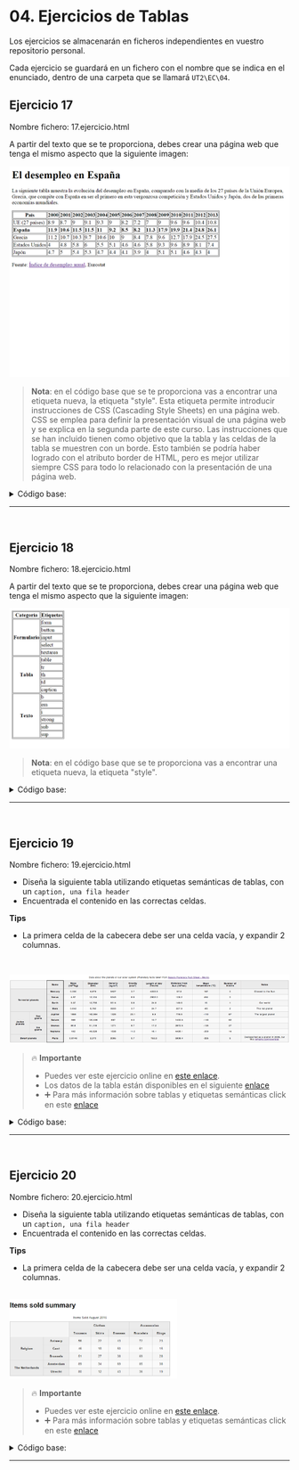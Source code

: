 # 04. Ejercicios de Tablas

Los ejercicios se almacenarán en ficheros independientes en vuestro repositorio personal.

Cada ejercicio se guardará en un fichero con el nombre que se indica en el enunciado, dentro de una carpeta que se llamará `UT2\EC\04`.

## Ejercicio 17

Nombre fichero: 17.ejercicio.html

A partir del texto que se te proporciona, debes crear una página web que tenga el mismo aspecto que la siguiente imagen:

![](res/img/04.1.1.web.png)


> **Nota**: en el código base que se te proporciona vas a encontrar una etiqueta nueva, la etiqueta "style". Esta etiqueta permite introducir instrucciones de CSS (Cascading Style Sheets) en una página web. CSS se emplea para definir la presentación visual de una página web y se explica en la segunda parte de este curso. Las instrucciones que se han incluido tienen como objetivo que la tabla y las celdas de la tabla se muestren con un borde. Esto también se podría haber logrado con el atributo border de HTML, pero es mejor utilizar siempre CSS para todo lo relacionado con la presentación de una página web.

<details>
<summary>Código base:</summary>

```text
<!DOCTYPE html>
<html>
<head>
<title>Desempleo</title>
<style>
table, tr, th, td {
  border: 1px solid black;
}
</style>
</head>
<body>

El desempleo en España


La siguiente tabla muestra la evolución del desempleo en España, comparado con la media de los 27 países de la Unión Europea, Grecia, que compite con España en ser el primero en esta vergonzosa competición y Estados Unidos y Japón, dos de las primeras economías mundiales.


País
2000
2001
2002
2003
2004
2005
2006
2007
2008
2009
2010
2011
2012
2013


UE (27 países)
8.9
8.7
9
9.1
9.3
9
8.2
7.2
7
9
9.6
9.6
10.4
10.8


España
11.9
10.6
11.5
11.5
11
9.2
8.5
8.2
11.3
17.9
19.9
21.4
24.8
26.1


Grecia
11.2
10.7
10.3
9.7
10.6
10
9
8.4
7.8
9.6
12.7
17.9
24.5
27.5


Estados Unidos
4
4.8
5.8
6
5.5
5.1
4.6
4.6
5.8
9.3
9.6
8.9
8.1
7.4


Japón
4.7
5
5.4
5.3
4.7
4.4
4.1
3.9
4
5.1
5.1
4.6
4.3
4


Fuente: Índice de desempleo anual, Eurostat

</body>
</html>
```

</details>

<hr>
<br>

## Ejercicio 18

Nombre fichero: 18.ejercicio.html

A partir del texto que se te proporciona, debes crear una página web que tenga el mismo aspecto que la siguiente imagen:

![](res/img/04.2.1.web.png)

> **Nota**: en el código base que se te proporciona vas a encontrar una etiqueta nueva, la etiqueta "style".

<details>
<summary>Código base:</summary>

```html
<!DOCTYPE html>
<html>
<head>
<title>Tabla compleja</title>
<style>
table, tr, th, td {
  border: 1px solid black;
}
</style>
</head>
<body>
Categoría	Etiquetas

Formulario
form
button
input
select
textarea

Tabla
table
tr
th
td
caption

Texto
b
em
i
strong
sub
sup
</body>
</html>
```

</details>

<hr>
<br>

## Ejercicio 19


Nombre fichero: 19.ejercicio.html

- Diseña la siguiente tabla utilizando etiquetas semánticas de tablas, con un `caption, una fila header`
- Encuentrada el contenido en las correctas celdas.

**Tips**

- La primera celda de la cabecera debe ser una celda vacía, y expandir 2 columnas.

<br>

![](res/img/04.19.1.web.png)

> 🔥 **Importante**<br>
> - Puedes ver este ejercicio online en [este enlace](https://mdn.github.io/learning-area/html/tables/assessment-finished/planets-data.html).
> - Los datos de la tabla están disponibles en el siguiente [enlace](https://github.com/mdn/learning-area/blob/main/html/tables/assessment-start/planets-data.txt)
> - ➕ Para más información sobre tablas y etiquetas semánticas click en este [enlace](https://lenguajehtml.com/html/tablas/etiqueta-html-table/)



<details>
<summary>Código base:</summary>

```html
<!DOCTYPE html>
<html>
<head>
<title>Tabla compleja</title>
<style>
  html {
    font-family: sans-serif;
  }

  table {
    border-collapse: collapse;
    border: 2px solid rgb(200,200,200);
    letter-spacing: 1px;
    font-size: 0.8rem;
  }

  td, th {
    border: 1px solid rgb(190,190,190);
    padding: 10px 20px;
  }

  th {
    background-color: rgb(235,235,235);
  }

  td {
    text-align: center;
  }

  tr:nth-child(even) td {
    background-color: rgb(250,250,250);
  }

  tr:nth-child(odd) td {
    background-color: rgb(245,245,245);
  }

  caption {
    padding: 10px;
  }
</style>
</head>

<body>

</body>

</html>
```

</details>


<hr>
<br>

## Ejercicio 20


Nombre fichero: 20.ejercicio.html

- Diseña la siguiente tabla utilizando etiquetas semánticas de tablas, con un `caption, una fila header`
- Encuentrada el contenido en las correctas celdas.

**Tips**

- La primera celda de la cabecera debe ser una celda vacía, y expandir 2 columnas.

<br>

<img src="res/img/04.20.1.web.png" width="60%">

> 🔥 **Importante**<br>
> - Puedes ver este ejercicio online en [este enlace](https://mdn.github.io/learning-area/html/tables/advanced/items-sold-headers.html).
> - ➕ Para más información sobre tablas y etiquetas semánticas click en este [enlace](https://lenguajehtml.com/html/tablas/etiqueta-html-table/)



<details>
<summary>Código base:</summary>

```html
<!DOCTYPE html>
<html>
<head>
<title>Tabla compleja</title>
<style>
  html {
    font-family: sans-serif;
  }

  table {
    border-collapse: collapse;
    border: 2px solid rgb(200,200,200);
    letter-spacing: 1px;
    font-size: 0.8rem;
  }

  td, th {
    border: 1px solid rgb(190,190,190);
    padding: 10px 20px;
  }

  th {
    background-color: rgb(235,235,235);
  }

  td {
    text-align: center;
  }

  tr:nth-child(even) td {
    background-color: rgb(250,250,250);
  }

  tr:nth-child(odd) td {
    background-color: rgb(245,245,245);
  }

  caption {
    padding: 10px;
  }
</style>
</head>

<body>

</body>

</html>
```

</details>


<hr>
<br>